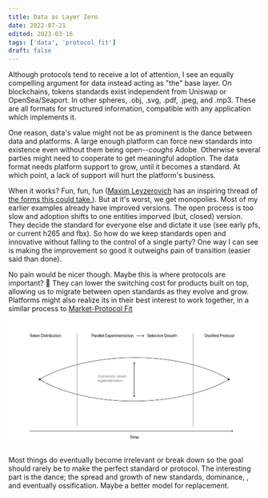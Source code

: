 ```yaml
---
title: Data as Layer Zero
date: 2022-07-21
edited: 2023-03-16
tags: ['data', 'protocol fit']
draft: false
---
```


Although protocols tend to receive a lot of attention, I see an equally compelling argument for data instead acting as "the" base layer. On blockchains, tokens standards exist independent from Uniswap or OpenSea/Seaport. In other spheres, .obj, .svg, .pdf, .jpeg, and .mp3. These are all formats for structured information, compatible with any application which implements it. 

One reason, data's value might not be as prominent is the dance between data and platforms. A large enough platform can force new standards into existence even without them being open--*coughs* Adobe. Otherwise several parties might need to cooperate to get meaningful adoption. The data format needs platform support to grow, until it becomes a standard. At which point, a lack of support will hurt the platform's business. 

When it works? Fun, fun, fun ([Maxim Leyzerovich](https://round.is) has an inspiring thread of [the forms this could take.](https://twitter.com/round/status/1207192277656821760)). But at it's worst, we get monopolies. Most of my earlier examples already have improved versions. The open process is too slow and adoption shifts to one entities imporved (but, closed) version. They decide the standard for everyone else and dictate it use (see early pfs, or current h265 and fbx). So how do we keep standards open and innovative without falling to the control of a single party? One way I can see is making the improvement so good it outweighs pain of transition (easier said than done). 

No pain would be nicer though. Maybe this is where protocols are important? 🤷 They can lower the switching cost for products built on top, allowing us to migrate between open standards as they evolve and grow. Platforms might also realize its in their best interest to work together, in a similar process to [Market-Protocol Fit](https://otherinter.net/research/market-protocol-fit/)


![Diamond-shaped protocol growth cycle. Experimentation grows with adoption, then slows down with ossification ](../assets/protocol-ossification.png)

Most things do eventually become irrelevant or break down so the goal should rarely be to make the perfect standard or protocol. The interesting part is the dance; the spread and growth of new standards, dominance, , and eventually ossification. Maybe a better model for replacement.